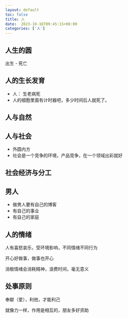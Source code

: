 ```yaml
---
layout: default
toc: false
title: 人
date:  2023-10-16T09:45:15+08:00
categories: ['人']
---
```


## 人生的圆

出生 - 死亡

## 人的生长发育

- 人： 生老病死
- 人的细胞里面有计时器吧，多少时间后人就死了。

## 人与自然

## 人与社会
         
- 外圆内方
- 社会是一个竞争的环境，产品竞争，在一个领域出彩就好

## 社会经济与分工

## 男人

- 做男人要有自己的博客
- 有自己的事业
- 有自己的家庭

## 人的情绪

人有喜怒哀乐，受环境影响，不同情绪不同行为

开心好做事，做事也开心

消极情绪会消耗精神，浪费时间，毫无意义


## 处事原则

奉献（爱），利他，才能利己

就像力一样，作用是相互的，朋友多好资助

